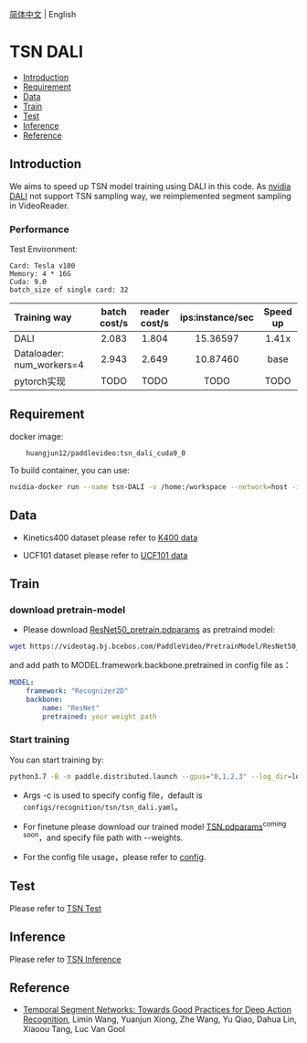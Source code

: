 [简体中文](../../../zh-CN/model_zoo/recognition/tsn_dali.md) | English

# TSN DALI

- [Introduction](#Introduction)
- [Requirement](#Requirement)
- [Data](#Data)
- [Train](#Train)
- [Test](#Test)
- [Inference](#Inference)
- [Reference](#Reference)

## Introduction

We aims to speed up TSN model training using DALI in this code. As [nvidia DALI](https://github.com/NVIDIA/DALI) not support TSN sampling way, we reimplemented segment sampling in VideoReader.

### Performance

Test Environment: 
```
Card: Tesla v100
Memory: 4 * 16G
Cuda: 9.0
batch_size of single card: 32
```

| Training way | batch cost/s  | reader cost/s | ips:instance/sec | Speed up |
| :--------------- | :--------: | :------------: | :------------: | :------------: |
| DALI | 2.083 | 1.804 | 15.36597  |  1.41x |
| Dataloader: num_workers=4 | 2.943 | 2.649 | 10.87460| base |
| pytorch实现 | TODO | TODO | TODO | TODO | 


## Requirement

docker image:

```
    huangjun12/paddlevideo:tsn_dali_cuda9_0
```

To build container, you can use:

```bash
nvidia-docker run --name tsn-DALI -v /home:/workspace --network=host -it --shm-size 64g -e NVIDIA_DRIVER_CAPABILITIES=compute,utility,video huangjun12/paddlevideo:tsn_dali_cuda9_0 /bin/bash
```

## Data

- Kinetics400 dataset please refer to [K400 data](../../dataset/k400.md)

- UCF101 dataset please refer to [UCF101 data](../../dataset/ucf101.md)

## Train

### download pretrain-model

- Please download [ResNet50_pretrain.pdparams](https://videotag.bj.bcebos.com/PaddleVideo/PretrainModel/ResNet50_pretrain.pdparams) as pretraind model:

```bash
wget https://videotag.bj.bcebos.com/PaddleVideo/PretrainModel/ResNet50_pretrain.pdparams
```

and add path to MODEL.framework.backbone.pretrained in config file as：

```yaml
MODEL:
    framework: "Recognizer2D"
    backbone:
        name: "ResNet"
        pretrained: your weight path
```

### Start training

You can start training by: 

```bash
python3.7 -B -m paddle.distributed.launch --gpus="0,1,2,3" --log_dir=log_tsn main.py --train_dali -c configs/recognition/tsn/tsn_dali.yaml -o log_level="INFO"
```

- Args -c is used to specify config file，default is ```configs/recognition/tsn/tsn_dali.yaml```。

- For finetune please download our trained model [TSN.pdparams]()<sup>coming soon</sup>，and specify file path with --weights. 

- For the config file usage，please refer to [config](../../tutorials/config.md).

## Test

Please refer to [TSN Test](./tsn.md)

## Inference

Please refer to [TSN Inference](./tsn.md)

## Reference

- [Temporal Segment Networks: Towards Good Practices for Deep Action Recognition](https://arxiv.org/abs/1608.00859), Limin Wang, Yuanjun Xiong, Zhe Wang, Yu Qiao, Dahua Lin, Xiaoou Tang, Luc Van Gool
